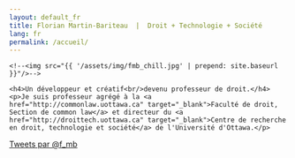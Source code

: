```yaml
---
layout: default_fr
title: Florian Martin-Bariteau  |  Droit + Technologie + Société
lang: fr
permalink: /accueil/
---
```


<div class="home" id="home">

  <div class="colx2">

  	<!--<img src="{{ '/assets/img/fmb_chill.jpg' | prepend: site.baseurl }}"/>-->

  	<h4>Un développeur et créatif<br/>devenu professeur de droit.</h4>
	<p>Je suis professeur agrégé à la <a href="http://commonlaw.uottawa.ca" target="_blank">Faculté de droit, Section de common law</a> et directeur du <a href="http://droittech.uottawa.ca" target="_blank">Centre de recherche en droit, technologie et société</a> de l'Université d'Ottawa.</p>

  </div>

  <div class="colx2">
	<a class="twitter-timeline" href="https://twitter.com/f_mb" data-widget-id="287357169165279232" height="500px" data-chrome="noheader nofooter noborders transparent" data-link-color="#ffc107">Tweets par @f_mb</a>
	<script>!function(d,s,id){var js,fjs=d.getElementsByTagName(s)[0],p=/^http:/.test(d.location)?'http':'https';if(!d.getElementById(id)){js=d.createElement(s);js.id=id;js.src=p+"://platform.twitter.com/widgets.js";fjs.parentNode.insertBefore(js,fjs);}}(document,"script","twitter-wjs");</script>
  </div>

</div>
